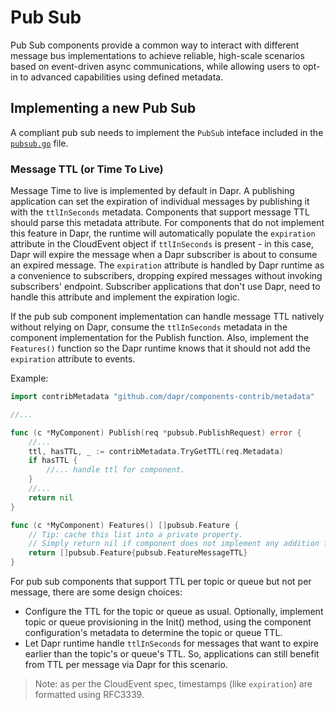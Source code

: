 # Pub Sub

Pub Sub components provide a common way to interact with different message bus implementations to achieve reliable, high-scale scenarios based on event-driven async communications, while allowing users to opt-in to advanced capabilities using defined metadata.

## Implementing a new Pub Sub

A compliant pub sub needs to implement the `PubSub` inteface included in the [`pubsub.go`](pubsub.go) file.

### Message TTL (or Time To Live)

Message Time to live is implemented by default in Dapr. A publishing application can set the expiration of individual messages by publishing it with the `ttlInSeconds` metadata. Components that support message TTL should parse this metadata attribute. For components that do not implement this feature in Dapr, the runtime will automatically populate the `expiration` attribute in the CloudEvent object if `ttlInSeconds` is present - in this case, Dapr will expire the message when a Dapr subscriber is about to consume an expired message. The `expiration` attribute is handled by Dapr runtime as a convenience to subscribers, dropping expired messages without invoking subscribers' endpoint. Subscriber applications that don't use Dapr, need to handle this attribute and implement the expiration logic.

If the pub sub component implementation can handle message TTL natively without relying on Dapr, consume the `ttlInSeconds` metadata in the component implementation for the Publish function. Also, implement the `Features()` function so the Dapr runtime knows that it should not add the `expiration` attribute to events.

Example:

```go
import contribMetadata "github.com/dapr/components-contrib/metadata"

//...

func (c *MyComponent) Publish(req *pubsub.PublishRequest) error {
	//...
	ttl, hasTTL, _ := contribMetadata.TryGetTTL(req.Metadata)
	if hasTTL {
		//... handle ttl for component.
	}
	//...
	return nil
}

func (c *MyComponent) Features() []pubsub.Feature {
	// Tip: cache this list into a private property.
	// Simply return nil if component does not implement any addition features.
	return []pubsub.Feature{pubsub.FeatureMessageTTL}
}
```

For pub sub components that support TTL per topic or queue but not per message, there are some design choices:

 * Configure the TTL for the topic or queue as usual. Optionally, implement topic or queue provisioning in the Init() method, using the component configuration's metadata to determine the topic or queue TTL.
 * Let Dapr runtime handle `ttlInSeconds` for messages that want to expire earlier than the topic's or queue's TTL. So, applications can still benefit from TTL per message via Dapr for this scenario.

> Note: as per the CloudEvent spec, timestamps (like `expiration`) are formatted using RFC3339.
